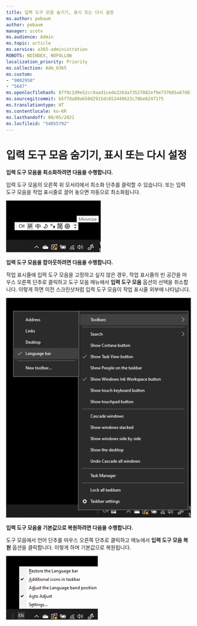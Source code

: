 ```yaml
---
title: 입력 도구 모음 숨기기, 표시 또는 다시 설정
ms.author: pebaum
author: pebaum
manager: scotv
ms.audience: Admin
ms.topic: article
ms.service: o365-administration
ROBOTS: NOINDEX, NOFOLLOW
localization_priority: Priority
ms.collection: Adm_O365
ms.custom:
- "9002950"
- "5647"
ms.openlocfilehash: 87f8c2d9e52cc9aad1cede226daf3527882ef9e737685a67d671978c05c5a822
ms.sourcegitcommit: b5f7da89a650d2915dc652449623c78be6247175
ms.translationtype: HT
ms.contentlocale: ko-KR
ms.lasthandoff: 08/05/2021
ms.locfileid: "54055792"
---
```

# <a name="hide-display-or-reset-the-language-bar"></a>입력 도구 모음 숨기기, 표시 또는 다시 설정

**입력 도구 모음을 최소화하려면 다음을 수행합니다.**

입력 도구 모음의 오른쪽 위 모서리에서 최소화 단추를 클릭할 수 있습니다. 또는 입력 도구 모음을 작업 표시줄로 끌어 놓으면 자동으로 최소화됩니다.

![입력 도구 모음 최소화](media/minimize-language-bar.png)

**입력 도구 모음을 팝아웃하려면 다음을 수행합니다.**

작업 표시줄에 입력 도구 모음을 고정하고 싶지 않은 경우, 작업 표시줄의 빈 공간을 마우스 오른쪽 단추로 클릭하고 도구 모음 메뉴에서 **입력 도구 모음** 옵션의 선택을 취소합니다. 이렇게 하면 이전 스크린샷처럼 입력 도구 모음이 작업 표시줄 외부에 나타납니다.

![입력 도구 모음 팝아웃](media/pop-out-language-bar.png)

**입력 도구 모음을 기본값으로 복원하려면 다음을 수행합니다.**

도구 모음에서 언어 단추를 마우스 오른쪽 단추로 클릭하고 메뉴에서 **입력 도구 모음 복원** 옵션을 클릭합니다. 이렇게 하며 기본값으로 복원됩니다.

![입력 도구 모음 복원](media/restore-language-bar.png)

